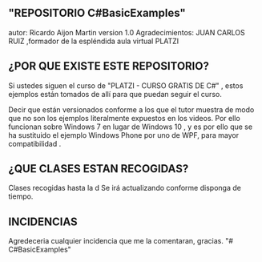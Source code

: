 "REPOSITORIO C#BasicExamples" 
----------------------------
autor: Ricardo Aijon Martin
version 1.0
Agradecimientos: JUAN CARLOS RUIZ ,formador de la espléndida  aula virtual PLATZI

¿POR QUE EXISTE ESTE REPOSITORIO?
-------------------------------------
Si ustedes siguen el curso de "PLATZI - CURSO GRATIS DE C#" , estos ejemplos están tomados de allí para que puedan seguir el curso.

Decir que están versionados conforme a los que el tutor muestra de modo que no son los ejemplos literalmente expuestos en los videos.
Por ello funcionan sobre Windows 7 en lugar de Windows 10 , y es por ello que se ha sustituido el ejemplo Windows Phone 
por uno de WPF, para mayor compatibilidad .


¿QUE CLASES ESTAN RECOGIDAS?
--------------------------------
Clases recogidas hasta la d
Se irá actualizando conforme disponga de tiempo.

INCIDENCIAS
-----------------------
Agredeceria cualquier incidencia que me la comentaran, gracias.
"# C#BasicExamples" 

